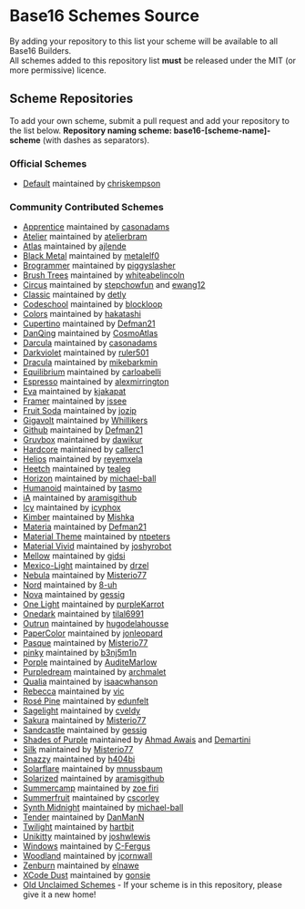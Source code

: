 # Base16 Schemes Source

By adding your repository to this list your scheme will be available to all Base16 Builders.  
All schemes added to this repository list **must** be released under the MIT (or more permissive) licence.

## Scheme Repositories

To add your own scheme, submit a pull request and add your repository to the list below. **Repository naming scheme: base16-[scheme-name]-scheme** (with dashes as separators).

### Official Schemes

- [Default](https://github.com/chriskempson/base16-default-scheme) maintained by [chriskempson](https://github.com/chriskempson)

### Community Contributed Schemes

- [Apprentice](https://github.com/casonadams/base16-apprentice-scheme) maintained by [casonadams](https://github.com/casonadams)
- [Atelier](https://github.com/atelierbram/base16-atelier-schemes) maintained by [atelierbram](https://github.com/atelierbram)
- [Atlas](https://github.com/ajlende/base16-atlas-scheme) maintained by [ajlende](https://github.com/ajlende)
- [Black Metal](https://github.com/metalelf0/base16-black-metal-scheme) maintained by [metalelf0](https://github.com/metalelf0)
- [Brogrammer](https://github.com/piggyslasher/base16-brogrammer-scheme) maintained by [piggyslasher](https://github.com/piggyslasher)
- [Brush Trees](https://github.com/whiteabelincoln/base16-brushtrees-scheme) maintained by [whiteabelincoln](https://github.com/whiteabelincoln)
- [Circus](https://github.com/stepchowfun/base16-circus-scheme) maintained by [stepchowfun](https://github.com/stepchowfun) and [ewang12](https://github.com/ewang12)
- [Classic](https://github.com/detly/base16-classic-scheme) maintained by [detly](https://github.com/detly)
- [Codeschool](https://github.com/blockloop/base16-codeschool-scheme) maintained by [blockloop](https://github.com/blockloop)
- [Colors](https://github.com/hakatashi/base16-colors-scheme) maintained by [hakatashi](https://github.com/hakatashi)
- [Cupertino](https://github.com/Defman21/base16-cupertino) maintained by [Defman21](https://github.com/Defman21)
- [DanQing](https://github.com/CosmosAtlas/base16-danqing-scheme) maintained by [CosmoAtlas](https://github.com/CosmosAtlas)
- [Darcula](https://github.com/casonadams/base16-darcula-scheme) maintained by [casonadams](https://github.com/casonadams)
- [Darkviolet](https://github.com/ruler501/base16-darkviolet-scheme) maintained by [ruler501](https://github.com/ruler501)
- [Dracula](https://github.com/dracula/base16-dracula-scheme) maintained by [mikebarkmin](https://github.com/mikebarkmin)
- [Equilibrium](https://github.com/carloabelli/base16-equilibrium-scheme) maintained by [carloabelli](https://github.com/carloabelli)
- [Espresso](https://github.com/alexmirrington/base16-espresso-scheme) maintained by [alexmirrington](https://github.com/alexmirrington)
- [Eva](https://github.com/kjakapat/base16-eva-scheme) maintained by [kjakapat](https://github.com/kjakapat)
- [Framer](https://github.com/jssee/base16-framer-scheme) maintained by [jssee](https://github.com/jssee)
- [Fruit Soda](https://github.com/jozip/base16-fruit-soda-scheme) maintained by [jozip](https://github.com/jozip)
- [Gigavolt](https://github.com/Whillikers/base16-gigavolt-scheme) maintained by [Whillikers](https://github.com/Whillikers)
- [Github](https://github.com/Defman21/base16-github-scheme) maintained by [Defman21](https://github.com/Defman21)
- [Gruvbox](https://github.com/dawikur/base16-gruvbox-scheme) maintained by [dawikur](https://github.com/dawikur)
- [Hardcore](https://github.com/callerc1/base16-hardcore-scheme) maintained by [callerc1](https://github.com/callerc1)
- [Helios](https://github.com/reyemxela/base16-helios-scheme) maintained by [reyemxela](https://github.com/reyemxela)
- [Heetch](https://github.com/tealeg/base16-heetch-scheme) maintained by [tealeg](https://github.com/tealeg)
- [Horizon](https://github.com/michael-ball/base16-horizon-scheme) maintained by [michael-ball](https://github.com/michael-ball)
- [Humanoid](https://github.com/humanoid-colors/base16-humanoid-schemes) maintained by [tasmo](https://github.com/tasmo)
- [iA](https://github.com/aramisgithub/base16-ia-scheme) maintained by [aramisgithub](https://github.com/aramisgithub)
- [Icy](https://github.com/icyphox/base16-icy-scheme) maintained by [icyphox](https://github.com/icyphox)
- [Kimber](https://github.com/akhsiM/base16-kimber-scheme) maintained by [Mishka](https://github.com/akhsiM)
- [Materia](https://github.com/Defman21/base16-materia) maintained by [Defman21](https://github.com/Defman21)
- [Material Theme](https://github.com/ntpeters/base16-materialtheme-scheme) maintained by [ntpeters](https://github.com/ntpeters)
- [Material Vivid](https://github.com/joshyrobot/base16-material-vivid-scheme) maintained by [joshyrobot](https://github.com/joshyrobot)
- [Mellow](https://github.com/gidsi/base16-mellow-scheme) maintained by [gidsi](https://github.com/gidsi)
- [Mexico-Light](https://github.com/drzel/base16-mexico-light-scheme) maintained by [drzel](https://github.com/drzel)
- [Nebula](https://github.com/Misterio77/base16-nebula-scheme) maintained by [Misterio77](https://github.com/Misterio77)
- [Nord](https://github.com/8-uh/base16-nord-scheme) maintained by [8-uh](https://github.com/8-uh)
- [Nova](https://github.com/gessig/base16-nova-scheme) maintained by [gessig](https://github.com/gessig)
- [One Light](https://github.com/purpleKarrot/base16-one-light-scheme) maintained by [purpleKarrot](https://github.com/purpleKarrot)
- [Onedark](https://github.com/tilal6991/base16-onedark-scheme) maintained by [tilal6991](https://github.com/tilal6991)
- [Outrun](https://github.com/hugodelahousse/base16-outrun-schemes) maintained by [hugodelahousse](https://github.com/hugodelahousse)
- [PaperColor](https://github.com/jonleopard/base16-papercolor-scheme) maintained by [jonleopard](https://github.com/jonleopard)
- [Pasque](https://github.com/Misterio77/base16-pasque-scheme) maintained by [Misterio77](https://github.com/Misterio77)
- [pinky](https://github.com/b3nj5m1n/base16-pinky-scheme) maintained by [b3nj5m1n](https://github.com/b3nj5m1n)
- [Porple](https://github.com/AuditeMarlow/base16-porple-scheme) maintained by [AuditeMarlow](https://github.com/AuditeMarlow)
- [Purpledream](https://github.com/archmalet/base16-purpledream-scheme) maintained by [archmalet](https://github.com/archmalet)
- [Qualia](https://github.com/isaacwhanson/base16-qualia-scheme) maintained by [isaacwhanson](https://github.com/isaacwhanson)
- [Rebecca](https://github.com/vic/base16-rebecca) maintained by [vic](https://github.com/vic)
- [Rosé Pine](https://github.com/edunfelt/base16-rose-pine-scheme) maintained by [edunfelt](https://github.com/edunfelt)
- [Sagelight](https://github.com/cveldy/base16-sagelight-scheme) maintained by [cveldy](https://github.com/cveldy)
- [Sakura](https://github.com/Misterio77/base16-sakura-scheme) maintained by [Misterio77](https://github.com/Misterio77)
- [Sandcastle](https://github.com/gessig/base16-sandcastle-scheme) maintained by [gessig](https://github.com/gessig)
- [Shades of Purple](https://github.com/ahmadawais/base16-shades-of-purple) maintained by [Ahmad Awais](https://github.com/ahmadawais) and [Demartini](https://github.com/demartini)
- [Silk](https://github.com/Misterio77/base16-silk-scheme) maintained by [Misterio77](https://github.com/misterio77)
- [Snazzy](https://github.com/h404bi/base16-snazzy-scheme) maintained by [h404bi](https://github.com/h404bi)
- [Solarflare](https://github.com/mnussbaum/base16-solarflare-scheme) maintained by [mnussbaum](https://github.com/mnussbaum)
- [Solarized](https://github.com/aramisgithub/base16-solarized-scheme) maintained by [aramisgithub](https://github.com/aramisgithub)
- [Summercamp](https://github.com/zoefiri/base16-summercamp) maintained by [zoe firi](https://github.com/zoefiri)
- [Summerfruit](https://github.com/cscorley/base16-summerfruit-scheme) maintained by [cscorley](https://github.com/cscorley)
- [Synth Midnight](https://github.com/michael-ball/base16-synth-midnight-scheme) maintained by [michael-ball](https://github.com/michael-ball)
- [Tender](https://github.com/DanManN/base16-tender-scheme) maintained by [DanManN](https://github.com/DanManN)
- [Twilight](https://github.com/hartbit/base16-twilight-scheme) maintained by [hartbit](https://github.com/hartbit)
- [Unikitty](https://github.com/joshwlewis/base16-unikitty) maintained by [joshwlewis](https://github.com/joshwlewis)
- [Windows](https://github.com/C-Fergus/base16-windows-scheme) maintained by [C-Fergus](https://github.com/C-Fergus)
- [Woodland](https://github.com/jcornwall/base16-woodland-scheme) maintained by [jcornwall](https://github.com/jcornwall)
- [Zenburn](https://github.com/elnawe/base16-zenburn-scheme) maintained by [elnawe](https://github.com/elnawe)
- [XCode Dust](https://github.com/gonsie/base16-xcode-dusk-scheme) maintained by [gonsie](https://github.com/gonsie)
- [Old Unclaimed Schemes](https://github.com/chriskempson/base16-unclaimed-schemes) - If your scheme is in this repository, please give it a new home!
